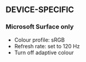## DEVICE-SPECIFIC

### Microsoft Surface only

- Colour profile: sRGB
- Refresh rate: set to 120 Hz
- Turn off adaptive colour


